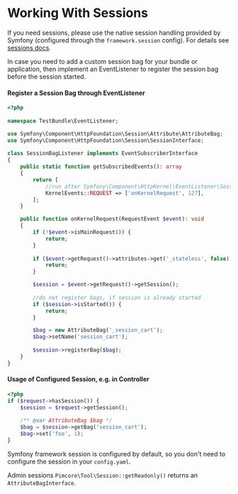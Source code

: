 # Working With Sessions

If you need sessions, please use the native session handling provided by Symfony (configured through the `framework.session` config). 
For details see [sessions docs](https://symfony.com/doc/current/components/http_foundation/sessions.html). 

In case  you need to add a custom session bag for your bundle or application, then implement an EventListener to register the session bag before the session started.

#### Register a Session Bag through EventListener
```php
<?php
 
namespace TestBundle\EventListener;

use Symfony\Component\HttpFoundation\Session\Attribute\AttributeBag;
use Symfony\Component\HttpFoundation\Session\SessionInterface;
 
class SessionBagListener implements EventSubscriberInterface
{
    public static function getSubscribedEvents(): array
    {
        return [
            //run after Symfony\Component\HttpKernel\EventListener\SessionListener
            KernelEvents::REQUEST => ['onKernelRequest', 127],
        ];
    }

    public function onKernelRequest(RequestEvent $event): void
    {
        if (!$event->isMainRequest()) {
            return;
        }
        
        if ($event->getRequest()->attributes->get('_stateless', false)) {
            return;
        }

        $session = $event->getRequest()->getSession();
        
        //do not register bags, if session is already started
        if ($session->isStarted()) {
            return;
        }

        $bag = new AttributeBag('_session_cart');
        $bag->setName('session_cart');
 
        $session->registerBag($bag);
    }
}
```

#### Usage of Configured Session, e.g. in Controller
```php
<?php
if ($request->hasSession()) {
    $session = $request->getSession();
     
    /** @var AttributeBag $bag */
    $bag = $session->getBag('session_cart');
    $bag->set('foo', 1);
}
```

Symfony framework session is configured by default, so you don't need to configure the session in your `config.yaml`.


Admin sessions `Pimcore\Tool\Session::getReadonly()` returns an `AttributeBagInterface`. 
